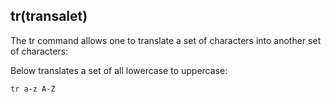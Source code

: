 ## tr(transalet)

The tr command allows one to translate a set of characters into another set of characters:

Below translates a set of all lowercase to uppercase:

```bash
tr a-z A-Z
```

